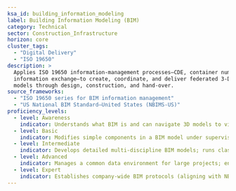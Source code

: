 ```yaml
---
ksa_id: building_information_modeling
label: Building Information Modeling (BIM)
category: Technical
sector: Construction_Infrastructure
horizon: core
cluster_tags:
  - "Digital Delivery"
  - "ISO 19650"
description: >
  Applies ISO 19650 information-management processes—CDE, container numbering,
  information exchange—to create, coordinate, and deliver federated 3-D/4-D
  models through design, construction, and hand-over.
source_frameworks:
  - "ISO 19650 series for BIM information management"
  - "US National BIM Standard–United States (NBIMS-US)"
proficiency_levels:  
  - level: Awareness  
    indicator: Understands what BIM is and can navigate 3D models to view basic building elements.  
  - level: Basic  
    indicator: Modifies simple components in a BIM model under supervision; participates in model review meetings.  
  - level: Intermediate  
    indicator: Develops detailed multi-discipline BIM models; runs clash detection and resolves minor design conflicts with team input.  
  - level: Advanced  
    indicator: Manages a common data environment for large projects; enforces BIM standards (naming conventions, version control) and coordinates across teams; automates 4-D/5-D simulations; configures openBIM exchanges (IFC, COBie).
  - level: Expert
    indicator: Establishes company-wide BIM protocols (aligning with NBIMS-US); leads BIM strategy and execution planning on major infrastructure projects, mentoring others; audits ISO 19650 compliance.
---
```

